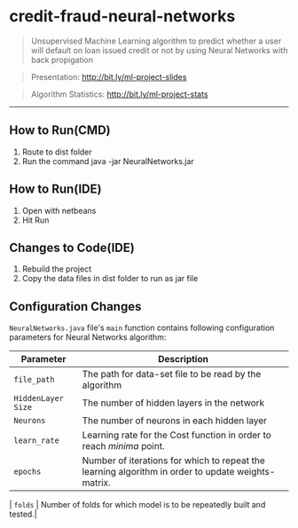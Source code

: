 # credit-fraud-neural-networks
> Unsupervised Machine Learning algorithm to predict whether a user will default on loan issued credit or not by using
Neural Networks with back propigation

> Presentation: http://bit.ly/ml-project-slides

> Algorithm Statistics: http://bit.ly/ml-project-stats
___
## How to Run(CMD)
1. Route to dist folder
2. Run the command java -jar NeuralNetworks.jar
## How to Run(IDE)
1. Open with netbeans
2. Hit Run
## Changes to Code(IDE)
1. Rebuild the project
2. Copy the data files in dist folder to run as jar file

## Configuration Changes
`NeuralNetworks.java` file's `main` function contains following configuration parameters for Neural Networks algorithm:

| Parameter                | Description                                                                                                                 |
| ------------------------ | --------------------------------------------------------------------------------------------------------------------------- |
| `file_path`              | The path for data-set file to be read by the algorithm                                                                      |
| `HiddenLayer Size`    | The number of hidden layers in the network           |
| `Neurons`    | The number of neurons in each hidden layer           |
| `learn_rate`             | Learning rate for the Cost function in order to reach _minima_ point.                                                        |
| `epochs`                 | Number of iterations for which to repeat the learning algorithm in order to update weights-matrix. 

| `folds`                 | Number of folds for which model is to be repeatedly built and tested.|
